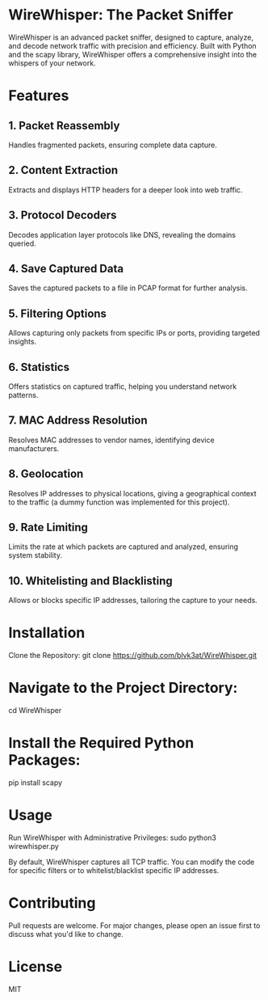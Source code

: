 # WireWhisper: The Packet Sniffer
WireWhisper is an advanced packet sniffer, designed to capture, analyze, and decode network traffic with precision and efficiency. Built with Python and the scapy library, WireWhisper offers a comprehensive insight into the whispers of your network.

# Features
## 1. Packet Reassembly
Handles fragmented packets, ensuring complete data capture.
## 2. Content Extraction
Extracts and displays HTTP headers for a deeper look into web traffic.
## 3. Protocol Decoders
Decodes application layer protocols like DNS, revealing the domains queried.
## 4. Save Captured Data
Saves the captured packets to a file in PCAP format for further analysis.
## 5. Filtering Options
Allows capturing only packets from specific IPs or ports, providing targeted insights.
## 6. Statistics
Offers statistics on captured traffic, helping you understand network patterns.
## 7. MAC Address Resolution
Resolves MAC addresses to vendor names, identifying device manufacturers.
## 8. Geolocation
Resolves IP addresses to physical locations, giving a geographical context to the traffic (a dummy function was implemented for this project).
## 9. Rate Limiting
Limits the rate at which packets are captured and analyzed, ensuring system stability.
## 10. Whitelisting and Blacklisting
Allows or blocks specific IP addresses, tailoring the capture to your needs.

# Installation
Clone the Repository:
git clone https://github.com/blvk3at/WireWhisper.git
# Navigate to the Project Directory:
cd WireWhisper
# Install the Required Python Packages:
pip install scapy
# Usage
Run WireWhisper with Administrative Privileges:
sudo python3 wirewhisper.py

By default, WireWhisper captures all TCP traffic. You can modify the code for specific filters or to whitelist/blacklist specific IP addresses.

# Contributing
Pull requests are welcome. For major changes, please open an issue first to discuss what you'd like to change.

# License
MIT
